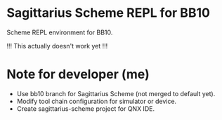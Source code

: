 Sagittarius Scheme REPL for BB10
====

Scheme REPL environment for BB10.

!!! This actually doesn't work yet !!!


Note for developer (me)
====

 * Use bb10 branch for Sagittarius Scheme (not merged to default yet).
 * Modify tool chain configuration for simulator or device.
 * Create sagittarius-scheme project for QNX IDE.

